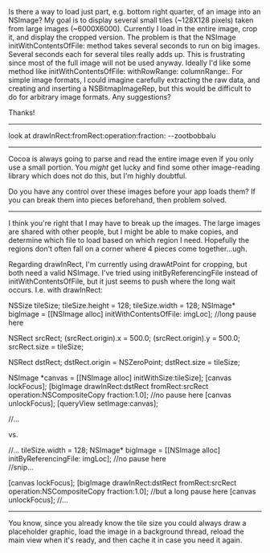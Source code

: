 

Is there a way to load just part, e.g. bottom right quarter, of an image into an NSImage?  My goal is to display several small tiles (~128X128 pixels) taken from large images (~6000X6000).  Currently I load in the entire image, crop it, and display the cropped version.  The problem is that the NSImage initWithContentsOfFile: method takes several seconds to run on big images. Several seconds each for several tiles really adds up. This is frustrating since most of the full image will not be used anyway.  Ideally I'd like some method like initWithContentsOfFile: withRowRange: columnRange:.  For simple image formats, I could imagine carefully extracting the raw data, and creating and inserting a NSBitmapImageRep, but this would be difficult to do for arbitrary image formats. Any suggestions?

Thanks!

----

look at     drawInRect:fromRect:operation:fraction: --zootbobbalu

----
Cocoa is always going to parse and read the entire image even if you only use a small portion. You *might* get lucky and find some other image-reading library which does not do this, but I'm highly doubtful.

Do you have any control over these images before your app loads them? If you can break them into pieces beforehand, then problem solved.

----
I think you're right that I may have to break up the images.  The large images are shared with other people, but I might be able to make copies, and determine which file to load based on which region I need.  Hopefully the regions don't often fall on a corner where 4 pieces come together...ugh.

Regarding drawInRect, I'm currently using drawAtPoint for cropping, but both need a valid NSImage.  I've tried using initByReferencingFile instead of initWithContentsOfFile, but it just seems to push where the long wait occurs. I.e. with drawInRect:
    
NSSize tileSize;
tileSize.height = 128;
tileSize.width = 128;
NSImage* bigImage = [[NSImage alloc] initWithContentsOfFile: imgLoc];  //long pause here
	
NSRect srcRect;
(srcRect.origin).x = 500.0;
(srcRect.origin).y = 500.0;
srcRect.size = tileSize;
	
NSRect dstRect;
dstRect.origin = NSZeroPoint;
dstRect.size = tileSize;
	
NSImage *canvas = [[NSImage alloc] initWithSize:tileSize];
[canvas lockFocus];
[bigImage drawInRect:dstRect fromRect:srcRect operation:NSCompositeCopy fraction:1.0]; //no pause here
[canvas unlockFocus];
[queryView setImage:canvas];

//...

vs.
    

//...
tileSize.width = 128;
NSImage* bigImage = [[NSImage alloc] initByReferencingFile: imgLoc]; //no pause here	
//snip...

[canvas lockFocus];
[bigImage drawInRect:dstRect fromRect:srcRect operation:NSCompositeCopy fraction:1.0];  //but a long pause here
[canvas unlockFocus];
//...


----
You know, since you already know the tile size you could always draw a placeholder graphic, load the image in a background thread, reload the main view when it's ready, and then cache it in case you need it again.
